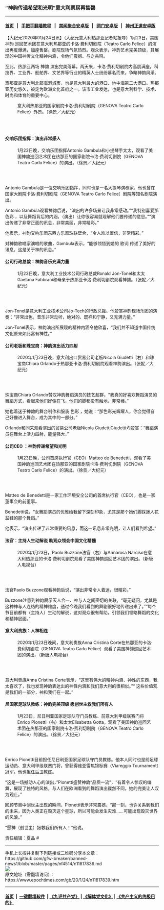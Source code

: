 ### “神韵传递希望和光明”意大利票房再售罄
------------------------

#### [首页](https://github.com/gfw-breaker/banned-news1/blob/master/README.md) &nbsp;&nbsp;|&nbsp;&nbsp; [手把手翻墙教程](https://github.com/gfw-breaker/guides/wiki) &nbsp;&nbsp;|&nbsp;&nbsp; [禁闻聚合安卓版](https://github.com/gfw-breaker/bn-android) &nbsp;&nbsp;|&nbsp;&nbsp; [网门安卓版](https://github.com/oGate2/oGate) &nbsp;&nbsp;|&nbsp;&nbsp; [神州正道安卓版](https://github.com/SzzdOgate/update) 



<div><p>
 【大纪元2020年01月24日讯】（大纪元意大利热那亚记者站报导）1月23日，美国
 <ok href="https://www.epochtimes.com/gb/tag/%E7%A5%9E%E9%9F%B5.html">
  神韵
 </ok>
 巡回艺术团在意大利热那亚的卡洛‧费利切剧院（Teatro Carlo Felice）的演出再度爆满，加座售罄。剧院现场气氛热烈。观众表示，神韵艺术完美顶级，其展现的中国神传文化精神内涵，令他们震撼、与之共鸣。
</p>
<p>
 至此，热那亚两场
 <ok href="https://www.epochtimes.com/gb/tag/%E7%A5%9E%E9%9F%B5.html">
  神韵
 </ok>
 演出完美落幕。两天来，卡洛·费利切剧院内高朋满座，科技界、工业界、船舶界、文艺界等行业的精英人士纷纷慕名而来，争睹神韵风采。
</p>
<p>
 热那亚是意大利北部海港城市，也是意大利最大的港口、地中海第二大港口。热那亚历史悠久，被定为欧洲文化首府之一。该市工业发达，也是意大利科学、技术、时尚和体育的重要中心。
</p>
<figure class="wp-caption aligncenter" id="attachment_11817847" style="width: 450px">
 <ok href="http://i.epochtimes.com/assets/uploads/2020/01/2001231847552153.jpg">
  <img alt="" class="wp-image-11817847 size-medium" src="http://i.epochtimes.com/assets/uploads/2020/01/2001231847552153-450x301.jpg"/>
 </ok>
 <br/><figcaption class="wp-caption-text">
  意大利热那亚的国家剧院卡洛·费利切剧院（GENOVA Teatro Carlo Felice）外景。（徐景／大纪元）
 </figcaption><br/>
</figure><br/>
<h4>
 交响乐团指挥：演出非常感人
</h4>
<figure class="wp-caption aligncenter" id="attachment_11817850" style="width: 450px">
 <ok href="http://i.epochtimes.com/assets/uploads/2020/01/2001231847242153.jpg">
  <img alt="" class="wp-image-11817850 size-medium" src="http://i.epochtimes.com/assets/uploads/2020/01/2001231847242153-450x301.jpg"/>
 </ok>
 <br/><figcaption class="wp-caption-text">
  1月23日晚，交响乐团指挥Antonio Gambula和小提琴手太太，观看了美国神韵巡回艺术团在热那亚的国家剧院卡洛·费利切剧院（GENOVA Teatro Carlo Felice）的演出。（徐景／大纪元）
 </figcaption><br/>
</figure><br/>
<p>
 Antonio Gambula是一位交响乐团指挥，同时也是一名大提琴演奏家，他也曾在国家大剧院卡洛‧费利切剧院（GENOVA Teatro Carlo Felice）剧院等知名剧院演出。
</p>
<p>
 Antonio Gambula观看神韵后说，“演出的许多场景让我非常感动。”“我特别喜爱那
 <ok href="https://www.epochtimes.com/gb/tag/%E8%89%B2%E5%BD%A9.html">
  色彩
 </ok>
 ，以及舞蹈背后的内涵，（演出）让你很容易就理解他们要传递的意思。”“演出传递了非常正面的讯息，非常美丽，非常精彩。”
</p>
<p>
 他表示，神韵交响乐团东西方乐器珠联壁合，“令人难以置信，非常精彩。”
</p>
<p>
 对神韵歌唱家演唱的歌曲，Gambula表示，“能够领悟到她的
 <ok href="https://www.epochtimes.com/gb/tag/%E6%AD%8C%E8%AF%8D.html">
  歌词
 </ok>
 传递了美好的讯息，这是关于神的讯息。”
</p>
<h4>
 公司行政总裁：神韵音乐充满力量
</h4>
<figure class="wp-caption aligncenter" id="attachment_11817865" style="width: 450px">
 <ok href="http://i.epochtimes.com/assets/uploads/2020/01/2001240209141501.jpg">
  <img alt="" class="wp-image-11817865 size-medium" src="http://i.epochtimes.com/assets/uploads/2020/01/2001240209141501-450x300.jpg"/>
 </ok>
 <br/><figcaption class="wp-caption-text">
  1月23日晚，意大利工业技术公司行政总裁Ronald Jon-Tonel和太太Gaetana Fabbrani和母亲于热那亚卡洛‧费利切剧院观看神韵。（张妮／大纪元）
 </figcaption><br/>
</figure><br/>
<p>
 Jon-Tonel是意大利工业技术公司Jo-Tech的行政总裁。他赞赏神韵现场乐团的演奏：“非常出色，音乐非常动听，绝对的、既祥和宁静，又充满力量。”
</p>
<p>
 Jon-Tonel表示，神韵演出所展现的精神内涵令他欣喜，“我们并不知道中国传统文化原来如此富有神性。”
</p>
<h4>
 公司老板和珠宝商：神韵演出活力四射
</h4>
<figure class="wp-caption aligncenter" id="attachment_11817856" style="width: 450px">
 <ok href="http://i.epochtimes.com/assets/uploads/2020/01/2001240158281501.jpg">
  <img alt="" class="wp-image-11817856 size-medium" src="http://i.epochtimes.com/assets/uploads/2020/01/2001240158281501-450x300.jpg"/>
 </ok>
 <br/><figcaption class="wp-caption-text">
  2020年1月23日晚，意大利出口贸易公司老板Nicola Giudetti（右）和珠宝商Chiara Orlando于热那亚卡洛·费利切剧院观看神韵演出。（张妮／大纪元）
 </figcaption><br/>
</figure><br/>
<p>
 珠宝商Chiara Orlando赞叹神韵舞蹈演员的技艺超群，“我真的好喜欢舞蹈演员的舞蹈方式，看起来他们好像在飞，他们的脚都没有触地，非常棒。”
</p>
<p>
 她也着迷于神韵的舞台制作和服装
 <ok href="https://www.epochtimes.com/gb/tag/%E8%89%B2%E5%BD%A9.html">
  色彩
 </ok>
 ，她说：“那色彩光辉耀人，你会觉得自己好像进入舞台，成为其中的一部分。”
</p>
<p>
 Orlando和同来观看演出的贸易公司老板Nicola GiudettiGiudetti均赞赏：“舞蹈演员在舞台上活力四射，能量强大。”
</p>
<h4>
 公司CEO ：神韵传递希望和光明
</h4>
<figure class="wp-caption aligncenter" id="attachment_11817869" style="width: 450px">
 <ok href="http://i.epochtimes.com/assets/uploads/2020/01/2001231847122153.jpg">
  <img alt="" class="wp-image-11817869 size-medium" src="http://i.epochtimes.com/assets/uploads/2020/01/2001231847122153-450x301.jpg"/>
 </ok>
 <br/><figcaption class="wp-caption-text">
  1月23日晚，公司首席执行官（CEO）Matteo de Benedetti，观看了美国神韵巡回艺术团在热那亚的国家剧院卡洛‧费利切剧院（GENOVA Teatro Carlo Felice）的演出。（徐景／大纪元）
 </figcaption><br/>
</figure><br/>
<p>
 Matteo de Benedetti是一家工作环境安全公司的首席执行官（CEO），也是一家董事会的前董事。
</p>
<p>
 Benedetti说，“女舞蹈演员的优雅给我留下深刻印象，尤其是那个她们脚踩迷人花盆鞋的那个舞蹈。”
</p>
<p>
 他表示，“演出传递了非常重要的讯息，而这一讯息非常光明，让人们看到希望。”
</p>
<h4>
 法官：主持人生动解说 助观众领会中国文化精髓
</h4>
<figure class="wp-caption aligncenter" id="attachment_11817901" style="width: 450px">
 <ok href="http://i.epochtimes.com/assets/uploads/2020/01/2001240234141501.jpg">
  <img alt="" class="wp-image-11817901 size-medium" src="http://i.epochtimes.com/assets/uploads/2020/01/2001240234141501-450x300.jpg"/>
 </ok>
 <br/><figcaption class="wp-caption-text">
  2020年1月23日，Paolo Buzzone法官（右）与Annarosa Narciso在意大利热那亚的卡洛‧费利切剧院观看了美国神韵巡回艺术团的演出。（新唐人电视台）
 </figcaption><br/>
</figure><br/>
<p>
 法官Paolo Buzzone观看神韵后说，“演出非常令人着迷，很精彩。”
</p>
<p>
 Buzzone注意到神韵展示天人合一、神与人之间密切的关联，“毫无疑问，尤其是这种神与人连结的精神维度，通过今晚我们看到的舞剧很好地传递出来了。”“每个节目前都有（主持人）生动的解说，这对观众很有帮助，引领我们领略舞蹈的文化和精神层面。”
</p>
<h4>
 意大利贵族：人神相连
</h4>
<figure class="wp-caption aligncenter" id="attachment_11817876" style="width: 450px">
 <ok href="http://i.epochtimes.com/assets/uploads/2020/01/2001231908332153.jpg">
  <img alt="" class="wp-image-11817876 size-medium" src="http://i.epochtimes.com/assets/uploads/2020/01/2001231908332153-450x300.jpg"/>
 </ok>
 <br/><figcaption class="wp-caption-text">
  2020年1月23日晚间，意大利贵族Anna Cristina Corte在热那亚的卡洛‧费利切剧院（GENOVA Teatro Carlo Felice）观看了美国神韵巡回艺术团的演出。（新唐人电视台）
 </figcaption><br/>
</figure><br/>
<p>
 意大利贵族Anna Cristina Corte表示，“这里有伟大的精神内涵、神性的东西，我太喜欢了，我也发现神韵表达出的神性内涵和我们意大利的很相似。”“ 这些价值观是我们的一部分，神和我们在一起。”
</p>
<h4>
 尼国家足球队教练：神韵完美顶级 愿创世主救我们所有人
</h4>
<figure class="wp-caption aligncenter" id="attachment_11817879" style="width: 450px">
 <ok href="http://i.epochtimes.com/assets/uploads/2020/01/2001231847272153.jpg">
  <img alt="" class="wp-image-11817879 size-medium" src="http://i.epochtimes.com/assets/uploads/2020/01/2001231847272153-450x301.jpg"/>
 </ok>
 <br/><figcaption class="wp-caption-text">
  1月23日，尼日利亚国家足球队守门员教练、前意大利甲级联赛门将Enrico Pionetti（右）和太太Elisabetta Gotta，观看了美国神韵巡回艺术团在热那亚的国家剧院卡洛‧费利切剧院（GENOVA Teatro Carlo Felice）的演出。（徐景／大纪元）
 </figcaption><br/>
</figure><br/>
<p>
 Enrico Pionetti目前担任尼日利亚国家足球队守门员教练。他本人同时也是前足球运动员、意大利甲级联赛门将，曾获得维亚雷焦锦标赛（Viareggio Tournament）冠军。他也担任后卫教练。
</p>
<p>
 “这是一场撼动人心的演出，”Pionetti盛赞神韵“品质一流”，“有着令人惊叹的编舞，展现了独特的风格，与人们在欧洲看到的舞蹈演出截然不同，她的完美让人叹为观止。”
</p>
<p>
 回顾节目中创世主出现的瞬间，Pionetti表示非常震撼，“那一刻，也许关系到我们的未来，因为人类正在毁灭这个星球，所以可能会发生灾难……可能出现毁灭世界的风浪。”
</p>
<p>
 “愿神（创世主）拯救我们所有人！”他说。
</p>
<p>
 责任编辑：夏晶 #
</p>
</div>
<hr/>
手机上长按并复制下列链接或二维码分享本文章：<br/>
https://github.com/gfw-breaker/banned-news1/blob/master/pages/nf4514/n11817839.md <br/>
<a href='https://github.com/gfw-breaker/banned-news1/blob/master/pages/nf4514/n11817839.md'><img src='https://github.com/gfw-breaker/banned-news1/blob/master/pages/nf4514/n11817839.md.png'/></a> <br/>
原文地址（需翻墙访问）：https://www.epochtimes.com/gb/20/1/24/n11817839.htm


------------------------
#### [首页](https://github.com/gfw-breaker/banned-news1/blob/master/README.md) &nbsp;|&nbsp; [一键翻墙软件](https://github.com/gfw-breaker/nogfw/blob/master/README.md) &nbsp;| [《九评共产党》](https://github.com/gfw-breaker/9ping.md/blob/master/README.md#九评之一评共产党是什么) | [《解体党文化》](https://github.com/gfw-breaker/jtdwh.md/blob/master/README.md) | [《共产主义的终极目的》](https://github.com/gfw-breaker/gczydzjmd.md/blob/master/README.md)


<img src='http://gfw-breaker.win/banned-news/pages/nf4514/n11817839.md' width='0px' height='0px'/>